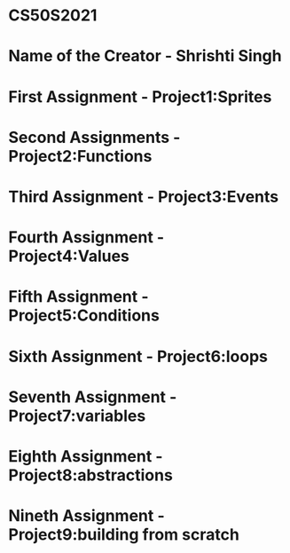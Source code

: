 # CS50S2021
# Name of the Creator - Shrishti Singh
# First Assignment - Project1:Sprites 
# Second Assignments - Project2:Functions 
# Third Assignment - Project3:Events
# Fourth Assignment - Project4:Values 
# Fifth Assignment - Project5:Conditions 
# Sixth Assignment - Project6:loops 
# Seventh Assignment - Project7:variables 
# Eighth Assignment - Project8:abstractions
# Nineth Assignment - Project9:building from scratch 
